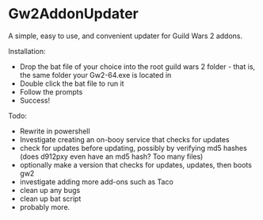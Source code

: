 # Gw2AddonUpdater
A simple, easy to use, and convenient updater for Guild Wars 2 addons.

Installation:
 - Drop the bat file of your choice into the root guild wars 2 folder - that is, the same folder your Gw2-64.exe is located in
 - Double click the bat file to run it
 - Follow the prompts
 - Success!

Todo:
 - Rewrite in powershell
 - Investigate creating an on-booy service that checks for updates
 - check for updates before updating, possibly by verifying md5 hashes (does d912pxy even have an md5 hash? Too many files)
 - optionally make a version that checks for updates, updates, then boots gw2
 - investigate adding more add-ons such as Taco
 - clean up any bugs
 - clean up bat script
 - probably more.
